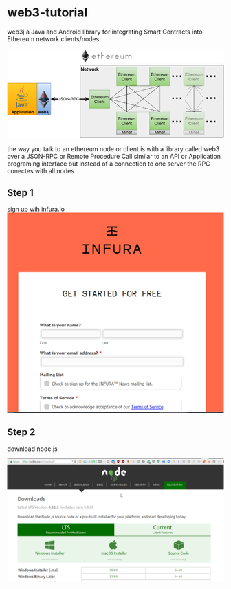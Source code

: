 # web3-tutorial
web3j a Java and Android library for integrating Smart Contracts into Ethereum network clients/nodes.

![Web 3 ](https://github.com/charlesfinney/web3-tutorial/blob/master/web3j_network.png)  
   
the way you talk to an ethereum node or client is with a library called web3 over a JSON-RPC or Remote Procedure Call  similar to an API or Application programing interface but instead of a connection to one server the RPC conectes with all nodes  
## Step 1
sign up wih [infura.io](https://infura.io/signup)  
  ![infura](https://github.com/charlesfinney/web3-tutorial/blob/master/infura.png)  
    
    
## Step 2 
download node.js  
  
  ![node.js](https://github.com/charlesfinney/web3-tutorial/blob/master/nodejs.png)
